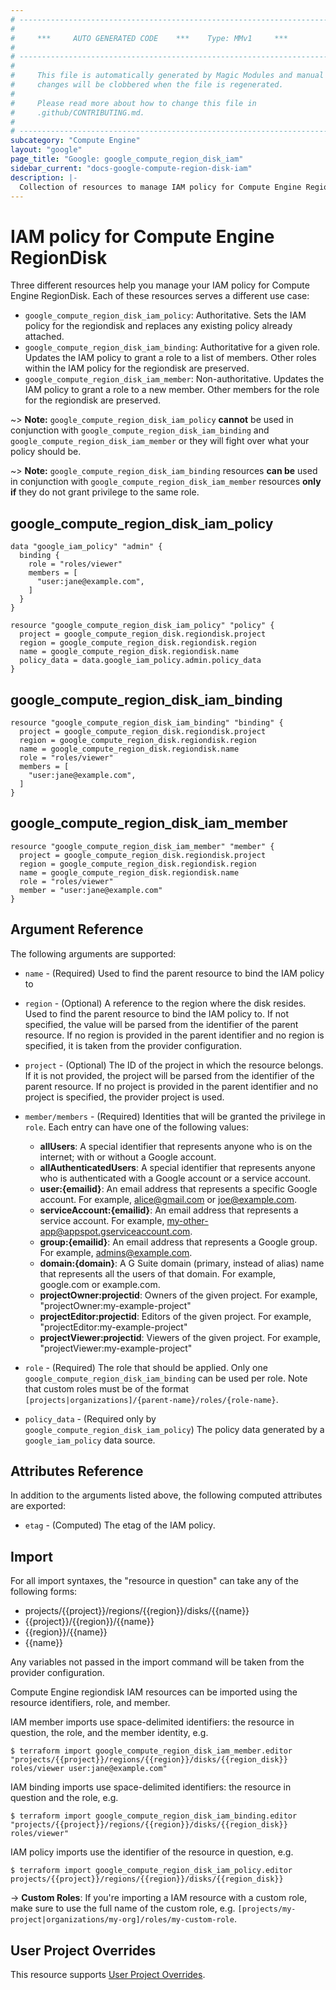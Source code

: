 ```yaml
---
# ----------------------------------------------------------------------------
#
#     ***     AUTO GENERATED CODE    ***    Type: MMv1     ***
#
# ----------------------------------------------------------------------------
#
#     This file is automatically generated by Magic Modules and manual
#     changes will be clobbered when the file is regenerated.
#
#     Please read more about how to change this file in
#     .github/CONTRIBUTING.md.
#
# ----------------------------------------------------------------------------
subcategory: "Compute Engine"
layout: "google"
page_title: "Google: google_compute_region_disk_iam"
sidebar_current: "docs-google-compute-region-disk-iam"
description: |-
  Collection of resources to manage IAM policy for Compute Engine RegionDisk
---
```


# IAM policy for Compute Engine RegionDisk
Three different resources help you manage your IAM policy for Compute Engine RegionDisk. Each of these resources serves a different use case:

* `google_compute_region_disk_iam_policy`: Authoritative. Sets the IAM policy for the regiondisk and replaces any existing policy already attached.
* `google_compute_region_disk_iam_binding`: Authoritative for a given role. Updates the IAM policy to grant a role to a list of members. Other roles within the IAM policy for the regiondisk are preserved.
* `google_compute_region_disk_iam_member`: Non-authoritative. Updates the IAM policy to grant a role to a new member. Other members for the role for the regiondisk are preserved.

~> **Note:** `google_compute_region_disk_iam_policy` **cannot** be used in conjunction with `google_compute_region_disk_iam_binding` and `google_compute_region_disk_iam_member` or they will fight over what your policy should be.

~> **Note:** `google_compute_region_disk_iam_binding` resources **can be** used in conjunction with `google_compute_region_disk_iam_member` resources **only if** they do not grant privilege to the same role.




## google\_compute\_region\_disk\_iam\_policy

```hcl
data "google_iam_policy" "admin" {
  binding {
    role = "roles/viewer"
    members = [
      "user:jane@example.com",
    ]
  }
}

resource "google_compute_region_disk_iam_policy" "policy" {
  project = google_compute_region_disk.regiondisk.project
  region = google_compute_region_disk.regiondisk.region
  name = google_compute_region_disk.regiondisk.name
  policy_data = data.google_iam_policy.admin.policy_data
}
```

## google\_compute\_region\_disk\_iam\_binding

```hcl
resource "google_compute_region_disk_iam_binding" "binding" {
  project = google_compute_region_disk.regiondisk.project
  region = google_compute_region_disk.regiondisk.region
  name = google_compute_region_disk.regiondisk.name
  role = "roles/viewer"
  members = [
    "user:jane@example.com",
  ]
}
```

## google\_compute\_region\_disk\_iam\_member

```hcl
resource "google_compute_region_disk_iam_member" "member" {
  project = google_compute_region_disk.regiondisk.project
  region = google_compute_region_disk.regiondisk.region
  name = google_compute_region_disk.regiondisk.name
  role = "roles/viewer"
  member = "user:jane@example.com"
}
```

## Argument Reference

The following arguments are supported:

* `name` - (Required) Used to find the parent resource to bind the IAM policy to
* `region` - (Optional) A reference to the region where the disk resides. Used to find the parent resource to bind the IAM policy to. If not specified,
  the value will be parsed from the identifier of the parent resource. If no region is provided in the parent identifier and no
  region is specified, it is taken from the provider configuration.

* `project` - (Optional) The ID of the project in which the resource belongs.
    If it is not provided, the project will be parsed from the identifier of the parent resource. If no project is provided in the parent identifier and no project is specified, the provider project is used.

* `member/members` - (Required) Identities that will be granted the privilege in `role`.
  Each entry can have one of the following values:
  * **allUsers**: A special identifier that represents anyone who is on the internet; with or without a Google account.
  * **allAuthenticatedUsers**: A special identifier that represents anyone who is authenticated with a Google account or a service account.
  * **user:{emailid}**: An email address that represents a specific Google account. For example, alice@gmail.com or joe@example.com.
  * **serviceAccount:{emailid}**: An email address that represents a service account. For example, my-other-app@appspot.gserviceaccount.com.
  * **group:{emailid}**: An email address that represents a Google group. For example, admins@example.com.
  * **domain:{domain}**: A G Suite domain (primary, instead of alias) name that represents all the users of that domain. For example, google.com or example.com.
  * **projectOwner:projectid**: Owners of the given project. For example, "projectOwner:my-example-project"
  * **projectEditor:projectid**: Editors of the given project. For example, "projectEditor:my-example-project"
  * **projectViewer:projectid**: Viewers of the given project. For example, "projectViewer:my-example-project"

* `role` - (Required) The role that should be applied. Only one
    `google_compute_region_disk_iam_binding` can be used per role. Note that custom roles must be of the format
    `[projects|organizations]/{parent-name}/roles/{role-name}`.

* `policy_data` - (Required only by `google_compute_region_disk_iam_policy`) The policy data generated by
  a `google_iam_policy` data source.

## Attributes Reference

In addition to the arguments listed above, the following computed attributes are
exported:

* `etag` - (Computed) The etag of the IAM policy.

## Import

For all import syntaxes, the "resource in question" can take any of the following forms:

* projects/{{project}}/regions/{{region}}/disks/{{name}}
* {{project}}/{{region}}/{{name}}
* {{region}}/{{name}}
* {{name}}

Any variables not passed in the import command will be taken from the provider configuration.

Compute Engine regiondisk IAM resources can be imported using the resource identifiers, role, and member.

IAM member imports use space-delimited identifiers: the resource in question, the role, and the member identity, e.g.
```
$ terraform import google_compute_region_disk_iam_member.editor "projects/{{project}}/regions/{{region}}/disks/{{region_disk}} roles/viewer user:jane@example.com"
```

IAM binding imports use space-delimited identifiers: the resource in question and the role, e.g.
```
$ terraform import google_compute_region_disk_iam_binding.editor "projects/{{project}}/regions/{{region}}/disks/{{region_disk}} roles/viewer"
```

IAM policy imports use the identifier of the resource in question, e.g.
```
$ terraform import google_compute_region_disk_iam_policy.editor projects/{{project}}/regions/{{region}}/disks/{{region_disk}}
```

-> **Custom Roles**: If you're importing a IAM resource with a custom role, make sure to use the
 full name of the custom role, e.g. `[projects/my-project|organizations/my-org]/roles/my-custom-role`.

## User Project Overrides

This resource supports [User Project Overrides](https://www.terraform.io/docs/providers/google/guides/provider_reference.html#user_project_override).
